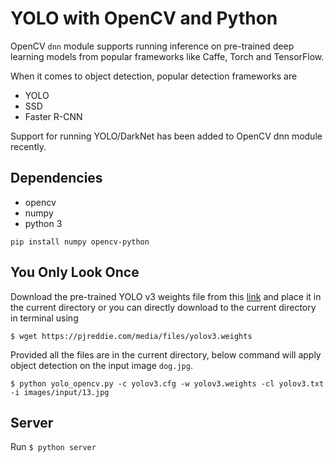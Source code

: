 # YOLO with OpenCV and Python 

OpenCV `dnn` module supports running inference on pre-trained deep learning models from popular frameworks like Caffe, Torch and TensorFlow. 

When it comes to object detection, popular detection frameworks are
 * YOLO
 * SSD
 * Faster R-CNN

 Support for running YOLO/DarkNet has been added to OpenCV dnn module recently. 

 ## Dependencies
  * opencv
  * numpy
  * python 3

`pip install numpy opencv-python`

 ## You Only Look Once

 Download the pre-trained YOLO v3 weights file from this [link](https://pjreddie.com/media/files/yolov3.weights) and place it in the current directory or you can directly download to the current directory in terminal using

 `$ wget https://pjreddie.com/media/files/yolov3.weights`

 Provided all the files are in the current directory, below command will apply object detection on the input image `dog.jpg`.

 `$ python yolo_opencv.py -c yolov3.cfg -w yolov3.weights -cl yolov3.txt -i images/input/13.jpg`

## Server

Run 
`$ python server`